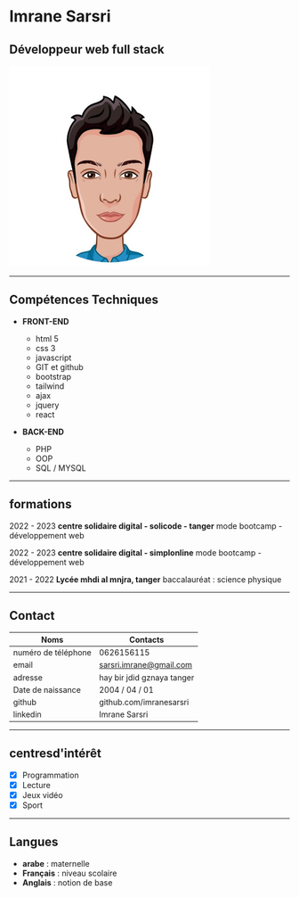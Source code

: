 
# Imrane Sarsri
## Développeur web full stack

![image logo](./logo.jpg)



___

## Compétences Techniques

- **FRONT-END**
    - html 5
    - css 3
    - javascript
    - GIT et github
    - bootstrap 
    - tailwind
    - ajax
    - jquery 
    - react
  
- **BACK-END**
    - PHP
    - OOP
    - SQL / MYSQL




___

## formations

2022 - 2023 
**centre solidaire digital - solicode - tanger** 
mode bootcamp - développement web

2022 - 2023 
**centre solidaire digital - simplonline** 
mode bootcamp - développement web

2021 - 2022 
**Lycée mhdi al mnjra, tanger** 
baccalauréat : science physique 

___

## Contact



| Noms                  | Contacts                    |
| --------------------- | --------------------------- |
| numéro de téléphone   | 0626156115                  |
| email                 | sarsri.imrane@gmail.com     |
| adresse               | hay bir jdid gznaya tanger  |
| Date de naissance     | 2004 / 04 / 01              |
| github                | github.com/imranesarsri     |
| linkedin              | Imrane Sarsri               |
___

## centresd'intérêt

- [x] Programmation
- [x] Lecture
- [x] Jeux vidéo
- [x] Sport

___

## Langues

- **arabe** : maternelle
- **Français** : niveau scolaire 
- **Anglais** : notion de base
